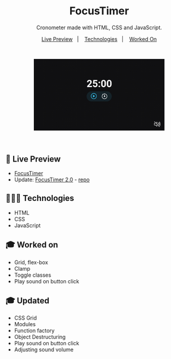 <h1 align="center"> FocusTimer </h1>

<p align="center">
Cronometer made with HTML, CSS and JavaScript. <br/>
</p>

<p align="center">
  <a href="#-live-preview">Live Preview</a>&nbsp;&nbsp;&nbsp;|&nbsp;&nbsp;&nbsp;
  <a href="#-technologies">Technologies</a>&nbsp;&nbsp;&nbsp;|&nbsp;&nbsp;&nbsp;
  <a href="#-worked-on">Worked On</a>
</p>

<br/>

<p align="center">
  <img alt="Landing page showing a cronometer and a sound on/off button on the bottom right side." src="./.github/focustimer.gif" width="70%" />
</p>

<br/>

## 📝 Live Preview 

- [FocusTimer](https://dmm.studio/github/rocketseat/explorer/stage-05/focustimer/)
- Update: [FocusTimer 2.0](https://dmm.studio/github/rocketseat/explorer/stage-05/focustimer-2/) - [repo](https://github.com/diegommagno/rocketseat/tree/main/explorer/stage-05/focustimer-2)

## 🧑🏻‍💻 Technologies

- HTML
- CSS
- JavaScript

## 🎓 Worked on

- Grid, flex-box
- Clamp
- Toggle classes
- Play sound on button click

## 🎓 Updated
- CSS Grid
- Modules
- Function factory
- Object Destructuring
- Play sound on button click
- Adjusting sound volume
